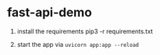 # fast-api-demo



1. install the requirements
pip3 -r requirements.txt


2. start the app via  `uvicorn app:app --reload`